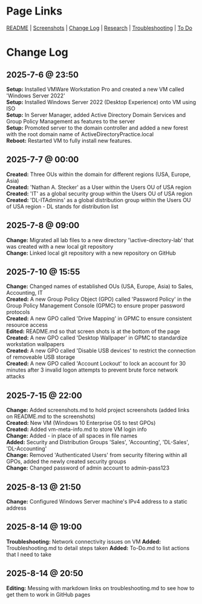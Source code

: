 # Page Links

[README](/README.md) | [Screenshots](./notes/screenshots.md) | [Change Log](./notes/change-log.md) | [Research](./notes/research.md) | [Troubleshooting](./notes/troubleshooting.md) | [To Do](./notes/to-do.md)

# Change Log

## 2025-7-6 @ 23:50

**Setup:** Installed VMWare Workstation Pro and created a new VM called 'Windows Server 2022'  
**Setup:** Installed Windows Server 2022 (Desktop Experience) onto VM using ISO  
**Setup:** In Server Manager, added Active Directory Domain Services and Group Policy Management as features to the server  
**Setup:** Promoted server to the domain controller and added a new forest with the root domain name of ActiveDirectoryPractice.local  
**Reboot:** Restarted VM to fully install new features.  

## 2025-7-7 @ 00:00

**Created:** Three OUs within the domain for different regions (USA, Europe, Asia)  
**Created:** 'Nathan A. Stecker' as a User within the Users OU of USA region  
**Created:** 'IT' as a global security group within the Users OU of USA region  
**Created:** 'DL-ITAdmins' as a global distribution group within the Users OU of USA region - DL stands for distribution list  

## 2025-7-8 @ 09:00

**Change:** Migrated all lab files to a new directory '\active-directory-lab' that was created with a new local git repository  
**Change:** Linked local git repository with a new repository on GitHub  

## 2025-7-10 @ 15:55

**Change:** Changed names of established OUs (USA, Europe, Asia) to Sales, Accounting, IT  
**Created:** A new Group Policy Object (GPO) called 'Password Policy' in the Group Policy Management Console (GPMC) to ensure proper password protocols  
**Created:** A new GPO called 'Drive Mapping' in GPMC to ensure consistent resource access  
**Edited:** README.md so that screen shots is at the bottom of the page  
**Created:** A new GPO called 'Desktop Wallpaper' in GPMC to standardize workstation wallpapers  
**Created:** A new GPO called 'Disable USB devices' to restrict the connection of removeable USB storage  
**Created:** A new GPO called 'Account Lockout' to lock an account for 30 minutes after 3 invalid logon attempts to prevent brute force network attacks

## 2025-7-15 @ 22:00

**Change:** Added screenshots.md to hold project screenshots (added links on README.md to the screenshots)  
**Created:** New VM (Windows 10 Enterprise OS to test GPOs)  
**Created:** Added vm-meta-info.md to store VM login info  
**Change:** Added - in place of all spaces in file names  
**Added:** Security and Distribution Groups 'Sales', 'Accounting', 'DL-Sales', 'DL-Accounting'  
**Change:** Removed 'Authenticated Users' from security filtering within all GPOs, added the newly created security groups  
**Change:** Changed password of admin account to admin-pass123  

## 2025-8-13 @ 21:50  

**Change:** Configured Windows Server machine's IPv4 address to a static address  

## 2025-8-14 @ 19:00

**Troubleshooting:** Network connectivity issues on VM
**Added:** Troubleshooting.md to detail steps taken
**Added:** To-Do.md to list actions that I need to take

## 2025-8-14 @ 20:50

**Editing:** Messing with markdown links on troubleshooting.md to see how to get them to work in GitHub pages
